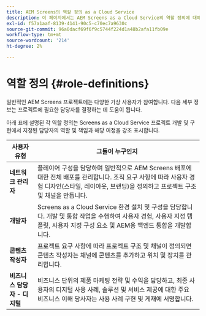 ```yaml
---
title: AEM Screens의 역할 정의 as a Cloud Service
description: 이 페이지에서는 AEM Screens as a Cloud Service의 역할 정의에 대해 설명합니다.
exl-id: f57a1aaf-8139-4141-90c5-c70ec7a9630c
source-git-commit: 96a0dacf69f6f9c5744f224d1a48b2afa11fb09e
workflow-type: tm+mt
source-wordcount: '214'
ht-degree: 2%

---
```


# 역할 정의 {#role-definitions}

일반적인 AEM Screens 프로젝트에는 다양한 가상 사용자가 참여합니다. 다음 세부 정보는 프로젝트에 필요한 담당자를 결정하는 데 도움이 됩니다.

아래 표에 설명된 각 역할 정의는 Screens as a Cloud Service 프로젝트 개발 및 구현에서 지정된 담당자의 역할 및 책임과 해당 여정을 강조 표시합니다.

| 사용자 유형 | 그들이 누구인지 |
|--- |--- |
| **네트워크 관리자** | 플레이어 구성을 담당하며 일반적으로 AEM Screens 배포에 대한 전체 배포를 관리합니다. 조직 요구 사항에 따라 사용자 경험 디자인(스타일, 레이아웃, 브랜딩)을 정의하고 프로젝트 구조 및 채널을 만듭니다. |
| **개발자** | Screens as a Cloud Service 환경 설치 및 구성을 담당합니다. 개발 및 통합 작업을 수행하여 사용자 경험, 사용자 지정 템플릿, 사용자 지정 구성 요소 및 AEM용 백엔드 통합을 개발합니다. |
| **콘텐츠 작성자** | 프로젝트 요구 사항에 따라 프로젝트 구조 및 채널이 정의되면 콘텐츠 작성자는 채널에 콘텐츠를 추가하고 위치 및 장치를 관리합니다. |
| **비즈니스 담당자 - 디지털** | 비즈니스 단위의 제품 마케팅 전략 및 수익을 담당하고, 최종 사용자의 디지털 사용 사례, 솔루션 및 서비스 제공에 대한 주요 비즈니스 이해 당사자는 사용 사례 구현 및 게재에 서명합니다. |
